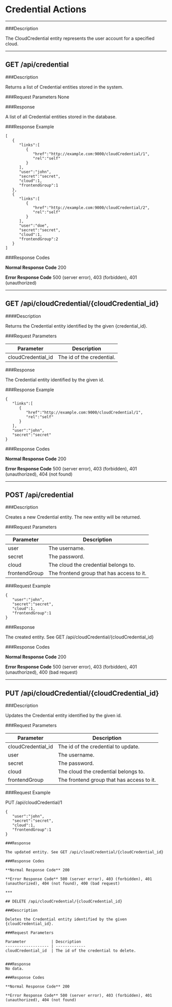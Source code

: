 ﻿# Credential Actions
***

###Description

The CloudCredential entity represents the user account for a specified cloud.

***

## GET /api/credential

###Description

Returns a list of Credential entities stored in the system.

###Request Parameters
None

###Response

A list of all Credential entities stored in the database.

###Response Example

```
[  
   {  
      "links":[  
         {  
            "href":"http://example.com:9000/cloudCredential/1",
            "rel":"self"
         }
      ],
      "user":"john",
      "secret":"secret",
      "cloud":1,
      "frontendGroup":1
   },
   {  
      "links":[  
         {  
            "href":"http://example.com:9000/cloudCredential/2",
            "rel":"self"
         }
      ],
      "user":"doe",
      "secret":"secret",
      "cloud":1,
      "frontendGroup":2
   }
]
```

###Response Codes

**Normal Response Code** 200

**Error Response Code** 500 (server error), 403 (forbidden), 401 (unauthorized)

***

## GET /api/cloudCredential/{cloudCredential_id}

####Description

Returns the Credential entity identified by the given {credential_id}.

###Request Parameters

Parameter           | Description
------------------  | -------------
cloudCredential_id  | The id of the credential.

###Response

The Credential entity identified by the given id.

###Response Example

```
{  
   "links":[  
      {  
         "href":"http://example.com:9000/cloudCredential/1",
         "rel":"self"
      }
   ],
   "user":"john",
   "secret":"secret"
}
```

###Response Codes

**Normal Response Code** 200

**Error Response Code** 500 (server error), 403 (forbidden), 401 (unauthorized), 404 (not found)


***

## POST /api/credential

###Description

Creates a new Credential entity. The new entity will be returned.

###Request Parameters

Parameter         | Description
----------------- | --------------
user              | The username.
secret            | The password.
cloud             | The cloud the credential belongs to.
frontendGroup | The frontend group that has access to it.

###Request Example

```
{  
   "user":"john",
   "secret":"secret",
   "cloud":1,
   "frontendGroup":1
}
```

###Response

The created entity. See GET /api/cloudCredential/{cloudCredential_id}

###Response Codes

**Normal Response Code** 200

**Error Response Code** 500 (server error), 403 (forbidden), 401 (unauthorized), 400 (bad request)

***

## PUT /api/cloudCredential/{cloudCredential_id}

###Description

Updates the Credential entity identified by the given id.

###Request Parameters 

Parameter           | Description
------------------- | -------------
cloudCredential_id  | The id of the credential to update.
user                | The username.
secret              | The password.
cloud               | The cloud the credential belongs to.
frontendGroup   | The frontend group that has access to it.

###Request Example

PUT /api/cloudCredential/1

```
{  
   "user":"john",
   "secret":"secret",
   "cloud":1,
   "frontendGroup":1
}

###Response

The updated entity. See GET /api/cloudCredential/{cloudCredential_id}

###Response Codes

**Normal Response Code** 200

**Error Response Code** 500 (server error), 403 (forbidden), 401 (unauthorized), 404 (not found), 400 (bad request)

***

## DELETE /api/cloudCredential/{cloudCredential_id}

###Description

Deletes the Credential entity identified by the given {cloudCredential_id}.

###Request Parameters

Parameter           | Description
------------------- | -------------
cloudCredential_id  | The id of the credential to delete.


###Response
No data.

###Response Codes

**Normal Response Code** 200

**Error Response Code** 500 (server error), 403 (forbidden), 401 (unauthorized), 404 (not found)
